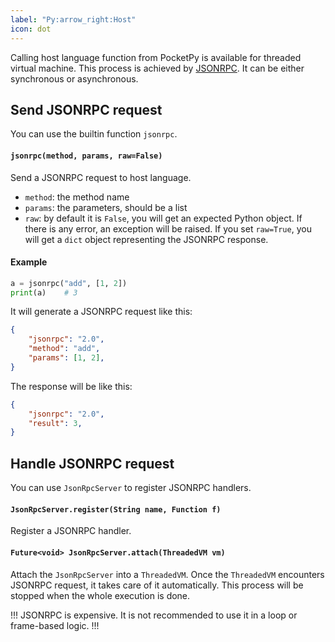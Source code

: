```yaml
---
label: "Py:arrow_right:Host"
icon: dot
---
```


Calling host language function from PocketPy is available for threaded virtual machine.
This process is achieved by [JSONRPC](https://www.jsonrpc.org/specification).
It can be either synchronous or asynchronous.

## Send JSONRPC request

You can use the builtin function `jsonrpc`.

#### `jsonrpc(method, params, raw=False)`
Send a JSONRPC request to host language.

+ `method`: the method name
+ `params`: the parameters, should be a list
+ `raw`: by default it is `False`, you will get an expected Python object. If there is any error, an exception will be raised. If you set `raw=True`, you will get a `dict` object representing the JSONRPC response.

#### Example

```python
a = jsonrpc("add", [1, 2])
print(a)    # 3
```

It will generate a JSONRPC request like this:

```json
{
    "jsonrpc": "2.0",
    "method": "add",
    "params": [1, 2],
}
```

The response will be like this:

```json
{
    "jsonrpc": "2.0",
    "result": 3,
}
```

## Handle JSONRPC request

You can use `JsonRpcServer` to register JSONRPC handlers.

#### `JsonRpcServer.register(String name, Function f)`

Register a JSONRPC handler.

#### `Future<void> JsonRpcServer.attach(ThreadedVM vm)`

Attach the `JsonRpcServer` into a `ThreadedVM`.
Once the `ThreadedVM` encounters JSONRPC request,
it takes care of it automatically.
This process will be stopped when the whole execution is done.

!!!
JSONRPC is expensive. It is not recommended to use it in a loop or frame-based logic.
!!!